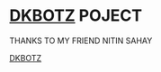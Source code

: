 # [DKBOTZ](https://T.ME/DKBOTZ)  POJECT

THANKS TO MY FRIEND NITIN SAHAY






[DKBOTZ](https://T.ME/DKBOTZ)
